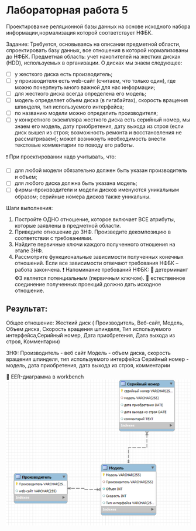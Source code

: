 # Лабораторная работа 5

Проектирование реляционной базы данных на основе исходного набора информации,нормализация которой соответствует НФБК.

Задание: Требуется, основываясь на описании предметной области, спроектировать базу данных, все отношения в которой нормализованы до НФБК.
Предметная область: учет накопителей на жестких дисках (HDD),
используемых в организации. О дисках мы знаем следующее:
- [ ] у жесткого диска есть производитель;
- [ ] у производителя есть web-сайт (считаем, что только один), где можно
почерпнуть много важной для нас информации;
- [ ] для жесткого диска всегда определена его модель;
- [ ] модель определяет объем диска (в гигабайтах), скорость вращения
шпинделя, тип используемого интерфейса;
- [ ] по названию модели можно определить производителя;
- [ ] у конкретного экземпляра жесткого диска есть серийный номер, мы знаем его модель, дату приобретения, дату выхода из строя (если диск вышел из строя; возможность ремонта и восстановления не рассматриваем); может возникнуть необходимость внести текстовые комментарии по поводу его работы.
      
:heavy_exclamation_mark: При проектировании надо учитывать, что:
- [ ] для любой модели обязательно должен быть указан производитель и
объем;
- [ ] для любого диска должна быть указана модель;
- [ ] фирмы-производители и модели дисков именуются уникальным
образом; серийные номера дисков также уникальны.

Шаги выполнения:
1. Постройте ОДНО отношение, которое включает ВСЕ атрибуты,
которые заявлены в предметной области.
2. Приведите отношение до 3НФ. Произведите декомпозицию в
соответствии с требованиями.
3. Найдите первичные ключи каждого полученного отношения на этапе
3НФ.
4. Рассмотрите функциональные зависимости полученных конечных
отношений. Если все зависимости отвечают требования НФБК –
работа закончена.
:heavy_exclamation_mark: Напоминание требований НФБК:
:small_blue_diamond: детерминант ФЗ является потенциальным (первичным ключом).
:small_blue_diamond: естественное соединение полученных проекций должно дать
исходное отношение. 

## Результат:
Общее отношение: 
Жесткий диск ( Производитель, Веб-сайт, Модель, Объем диска, Скорость вращения шпинделя, Тип используемого интерфейса,Серийный номер, Дата приобретения, Дата выхода из строя, Комментарии)

3НФ:
Производитель - веб сайт
Модель - объем диска, скорость вращения шпинделя, тип используемого интерфейса 
Серийный номер - модель, дата приобретения, дата выхода из строя, комментарии

:small_orange_diamond: EER-диаграмма в workbench
![диаграмма](https://github.com/BlohinaValeria/database/blob/main/fifth%20topic/LAB/LR%205.png)


